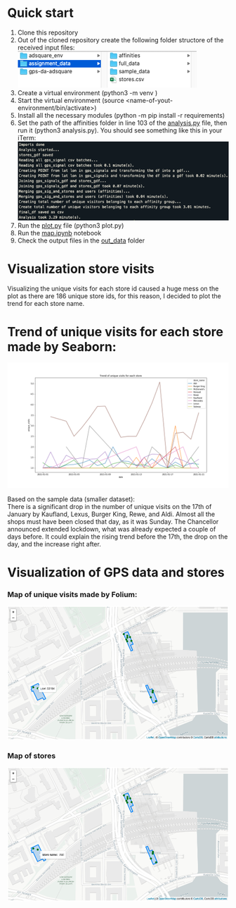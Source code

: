 # Quick start

1. Clone this repository
2. Out of the cloned repository create the following folder structore of the received input files:
   ![folder_structure](/images/folder_structure.png)
3. Create a virtual environment (python3 -m venv <name-of-your-environment>)
4. Start the virtual environment (source <name-of-yout-environment/bin/activate>)
5. Install all the necessary modules (python -m pip install -r requirements)
6. Set the path of the affinities folder in line 103 of the [analysis.py](analysis.py) file, then run it (python3 analysis.py). You should see something like this in your iTerm:
   ![analysis](/images/analysis.png)
7. Run the [plot.py](plot.py) file (python3 plot.py)
8. Run the [map.ipynb](/notebooks/map.ipynb) notebook
9. Check the output files in the [out_data](/out_data) folder

# Visualization store visits

Visualizing the unique visits for each store id caused a huge mess on the plot as there are 186 unique store ids, for this reason, I decided to plot the trend for each store name.

# Trend of unique visits for each store made by Seaborn:

![trend_of_unique_visits](/out_data/trend_of_unique_visits.png)

Based on the sample data (smaller dataset): \
There is a significant drop in the number of unique visits on the 17th of January by Kaufland, Lexus, Burger King, Rewe, and Aldi. Almost all the shops must have been closed that day, as it was Sunday. The Chancellor announced extended lockdown, what was already expected a couple of days before. It could explain the rising trend before the 17th, the drop on the day, and the increase right after.

# Visualization of GPS data and stores

### Map of unique visits made by Folium:

![map_of_unique_visits](/images/map_of_unique_visits.png)

### Map of stores

![map_of_stores](/images/map_of_stores.png)
